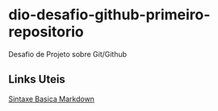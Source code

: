 # dio-desafio-github-primeiro-repositorio
Desafio de Projeto sobre Git/Github

## Links Uteis
[Sintaxe Basica Markdown](https://www.markdownguide.org/basic-syntax/)
